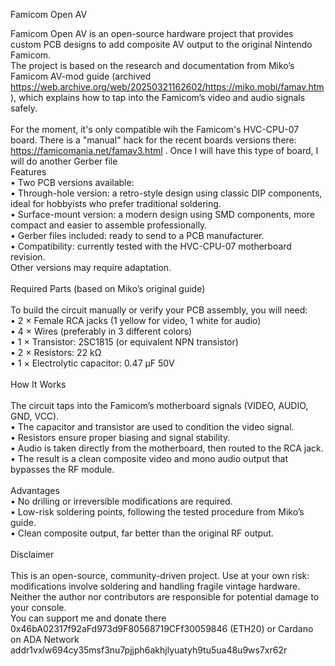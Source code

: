 Famicom Open AV

Famicom Open AV is an open-source hardware project that provides custom PCB designs to add composite AV output to the original Nintendo Famicom.<br />
The project is based on the research and documentation from Miko’s Famicom AV-mod guide (archived https://web.archive.org/web/20250321162602/https://miko.mobi/famav.htm ), which explains how to tap into the Famicom’s video and audio signals safely.<br />
<br />
For the moment, it's only compatible wih the Famicom's HVC-CPU-07 board. There is a "manual" hack for the recent boards versions there: https://famicomania.net/famav3.html . Once I will have this type of board, I will do another Gerber file
<br />
Features<br />
	•	Two PCB versions available:<br />
	•	Through-hole version: a retro-style design using classic DIP components, ideal for hobbyists who prefer traditional soldering.<br />
	•	Surface-mount version: a modern design using SMD components, more compact and easier to assemble professionally.<br />
	•	Gerber files included: ready to send to a PCB manufacturer.<br />
	•	Compatibility: currently tested with the HVC-CPU-07 motherboard revision.<br />
Other versions may require adaptation.<br />
<br />
Required Parts (based on Miko’s original guide)<br />
<br />
To build the circuit manually or verify your PCB assembly, you will need:<br />
	•	2 × Female RCA jacks (1 yellow for video, 1 white for audio)<br />
	•	4 × Wires (preferably in 3 different colors)<br />
	•	1 × Transistor: 2SC1815 (or equivalent NPN transistor)<br />
	•	2 × Resistors: 22 kΩ<br />
	•	1 × Electrolytic capacitor: 0.47 µF 50V<br />
<br />
How It Works<br />
<br />
The circuit taps into the Famicom’s motherboard signals (VIDEO, AUDIO, GND, VCC).<br />
	•	The capacitor and transistor are used to condition the video signal.<br />
	•	Resistors ensure proper biasing and signal stability.<br />
	•	Audio is taken directly from the motherboard, then routed to the RCA jack.<br />
	•	The result is a clean composite video and mono audio output that bypasses the RF module.<br />
<br />
Advantages<br />
	•	No drilling or irreversible modifications are required.<br />
	•	Low-risk soldering points, following the tested procedure from Miko’s guide.<br />
	•	Clean composite output, far better than the original RF output.<br />
<br />
Disclaimer<br />
<br />
This is an open-source, community-driven project. Use at your own risk: modifications involve soldering and handling fragile vintage hardware. Neither the author nor contributors are responsible for potential damage to your console.<br />
You can support me and donate there 0x46bA02317f92aFd973d9F80568719CFf30059846  (ETH20) or Cardano on ADA Network addr1vxlw694cy35msf3nu7pjjph6akhjlyuatyh9tu5ua48u9ws7xr62r
